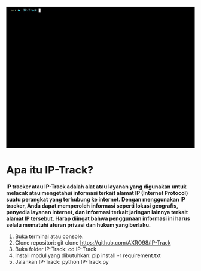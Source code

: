 ![IP-Track.py](GIF_IP-Track.gif)

# Apa itu IP-Track?
**IP tracker atau IP-Track adalah alat atau layanan yang digunakan untuk melacak atau mengetahui informasi terkait alamat IP (Internet Protocol) suatu perangkat yang terhubung ke internet. Dengan menggunakan IP tracker, Anda dapat memperoleh informasi seperti lokasi geografis, penyedia layanan internet, dan informasi terkait jaringan lainnya terkait alamat IP tersebut. Harap diingat bahwa penggunaan informasi ini harus selalu mematuhi aturan privasi dan hukum yang berlaku.**

1. Buka terminal atau console.
2. Clone repositori: git clone https://github.com/AXRO98/IP-Track
3. Buka folder IP-Track: cd IP-Track
4. Install modul yang dibutuhkan: pip install -r requirement.txt
5. Jalankan IP-Track: python IP-Track.py